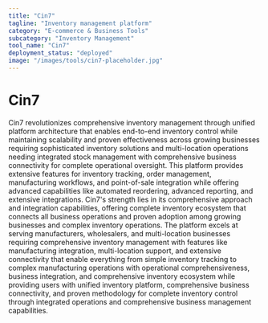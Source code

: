 ```yaml
---
title: "Cin7"
tagline: "Inventory management platform"
category: "E-commerce & Business Tools"
subcategory: "Inventory Management"
tool_name: "Cin7"
deployment_status: "deployed"
image: "/images/tools/cin7-placeholder.jpg"
---
```


# Cin7

Cin7 revolutionizes comprehensive inventory management through unified platform architecture that enables end-to-end inventory control while maintaining scalability and proven effectiveness across growing businesses requiring sophisticated inventory solutions and multi-location operations needing integrated stock management with comprehensive business connectivity for complete operational oversight. This platform provides extensive features for inventory tracking, order management, manufacturing workflows, and point-of-sale integration while offering advanced capabilities like automated reordering, advanced reporting, and extensive integrations. Cin7's strength lies in its comprehensive approach and integration capabilities, offering complete inventory ecosystem that connects all business operations and proven adoption among growing businesses and complex inventory operations. The platform excels at serving manufacturers, wholesalers, and multi-location businesses requiring comprehensive inventory management with features like manufacturing integration, multi-location support, and extensive connectivity that enable everything from simple inventory tracking to complex manufacturing operations with operational comprehensiveness, business integration, and comprehensive inventory ecosystem while providing users with unified inventory platform, comprehensive business connectivity, and proven methodology for complete inventory control through integrated operations and comprehensive business management capabilities.
